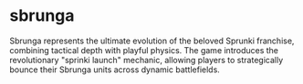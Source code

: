 # sbrunga
Sbrunga represents the ultimate evolution of the beloved Sprunki franchise, combining tactical depth with playful physics. The game introduces the revolutionary "sprinki launch" mechanic, allowing players to strategically bounce their Sbrunga units across dynamic battlefields.
